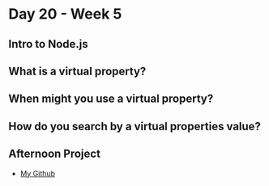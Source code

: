 # Day 20 - Week 5
## Intro to Node.js

## What is a virtual property?

## When might you use a virtual property?

## How do you search by a virtual properties value?


## Afternoon Project
- [My Github]()